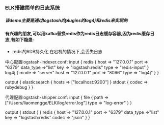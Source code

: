 ### ELK搭建简单的日志系统
##### 该demo主要是通过logstash的plugins的log4j和redis来实现的

#### 有兴趣的朋友,可以用kafka替换redis作为redis日志缓存容器,因为redis缓存日志,有如下隐患:
* redis的RDB持久化,在宕机的情况下,会丢失日志

中心配置logstash-indexer.conf:
input {
 	redis {
		host 		=> "127.0.0.1"
		port		=> "6379"
		data_type 	=>"list"
		key 		=> "logstash:redis"
		type 		=> "redis-input"
	}
	log4j {
         mode    => "server"
         host     => "127.0.0.1"
         port     => "8066"
         type     => "log4j"
    }
}

output {
	elasticsearch { 
        hosts	=> ["localhost:9200"]
	}
	stdout { 
		codec => rubydebug 
	}
}

代理配置logstash-shipper.conf:
input {
  file {
    path  => ["/Users/liaomengge/ELK/log/error.log"]
    type    => "log-error"
  }
}

output {
  stdout {
  }
  redis {
    host    => "127.0.0.1"
    port    => "6379"
    data_type   =>"list"
    key     => "logstash:redis"
    codec   => "json"
  }
}
